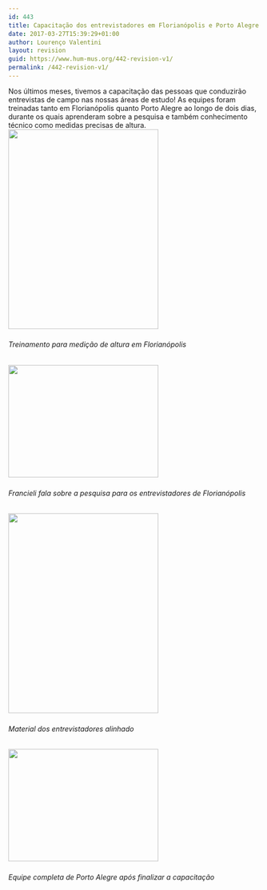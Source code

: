 ```yaml
---
id: 443
title: Capacitação dos entrevistadores em Florianópolis e Porto Alegre
date: 2017-03-27T15:39:29+01:00
author: Lourenço Valentini
layout: revision
guid: https://www.hum-mus.org/442-revision-v1/
permalink: /442-revision-v1/
---
```

Nos últimos meses, tivemos a capacitação das pessoas que conduzirão entrevistas de campo nas nossas áreas de estudo! As equipes foram treinadas tanto em Florianópolis quanto Porto Alegre ao longo de dois dias, durante os quais aprenderam sobre a pesquisa e também conhecimento técnico como medidas precisas de altura.  
<img class="alignnone wp-image-437" src="/wp-content/uploads/2017/03/4.jpg?resize=300%2C400&#038;ssl=1" alt="" width="300" height="400" srcset="/wp-content/uploads/2017/03/4.jpg?resize=225%2C300&ssl=1 225w, /wp-content/uploads/2017/03/4.jpg?w=720&ssl=1 720w" sizes="(max-width: 300px) 100vw, 300px" data-recalc-dims="1" /> 

###### Treinamento para medição de altura em Florianópolis

<img class="alignnone size-medium wp-image-438" src="/wp-content/uploads/2017/03/12.jpg?resize=300%2C225&#038;ssl=1" alt="" width="300" height="225" srcset="/wp-content/uploads/2017/03/12.jpg?resize=300%2C225&ssl=1 300w, /wp-content/uploads/2017/03/12.jpg?resize=768%2C576&ssl=1 768w, /wp-content/uploads/2017/03/12.jpg?w=960&ssl=1 960w" sizes="(max-width: 300px) 100vw, 300px" data-recalc-dims="1" /> 

###### Francieli fala sobre a pesquisa para os entrevistadores de Florianópolis

<img class="alignnone wp-image-439" src="/wp-content/uploads/2017/03/capacitacao1.jpg?resize=300%2C400&#038;ssl=1" alt="" width="300" height="400" srcset="/wp-content/uploads/2017/03/capacitacao1.jpg?resize=225%2C300&ssl=1 225w, /wp-content/uploads/2017/03/capacitacao1.jpg?resize=768%2C1024&ssl=1 768w, /wp-content/uploads/2017/03/capacitacao1.jpg?w=852&ssl=1 852w" sizes="(max-width: 300px) 100vw, 300px" data-recalc-dims="1" /> 

###### Material dos entrevistadores alinhado

<img class="alignnone size-medium wp-image-440" src="/wp-content/uploads/2017/03/capacitacao-todos.jpg?resize=300%2C225&#038;ssl=1" alt="" width="300" height="225" srcset="/wp-content/uploads/2017/03/capacitacao-todos.jpg?resize=300%2C225&ssl=1 300w, /wp-content/uploads/2017/03/capacitacao-todos.jpg?resize=768%2C576&ssl=1 768w, /wp-content/uploads/2017/03/capacitacao-todos.jpg?resize=1024%2C768&ssl=1 1024w, /wp-content/uploads/2017/03/capacitacao-todos.jpg?w=1136&ssl=1 1136w" sizes="(max-width: 300px) 100vw, 300px" data-recalc-dims="1" /> 

###### Equipe completa de Porto Alegre após finalizar a capacitação